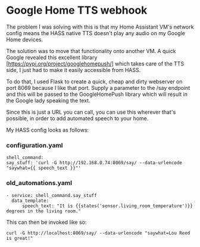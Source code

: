 # Google Home TTS webhook

The problem I was solving with this is that my Home Assistant VM's network config means the HASS native TTS doesn't play any audio on my Google Home devices.

The solution was to move that functionality onto another VM. A quick Google revealed this excellent library [https://pypi.org/project/googlehomepush/] which takes care of the TTS side, I just had to make it easily accessible from HASS.

To do that, I used Flask to create a quick, cheap and dirty webserver on port 8069 because I like that port. Supply a parameter to the /say endpoint and this will be passed to the GoogleHomePush library which will result in the Google lady speaking the text.

Since this is just a URL you can call, you can use this wherever that's possible, in order to add automated speech to your home.

My HASS config looks as follows:

### configuration.yaml
```
shell_command:
say_stuff: 'curl -G http://192.168.0.74:8069/say/ --data-urlencode "saywhat={{ speech_text }}"'
```

### old_automations.yaml
```
- service: shell_command.say_stuff
  data_template:
      speech_text: "It is {{states('sensor.living_room_temperature')}} degrees in the living room."
```

This can then be invoked like so:

```
curl -G http://localhost:8069/say/ --data-urlencode "saywhat=Lou Reed is great!"
```
